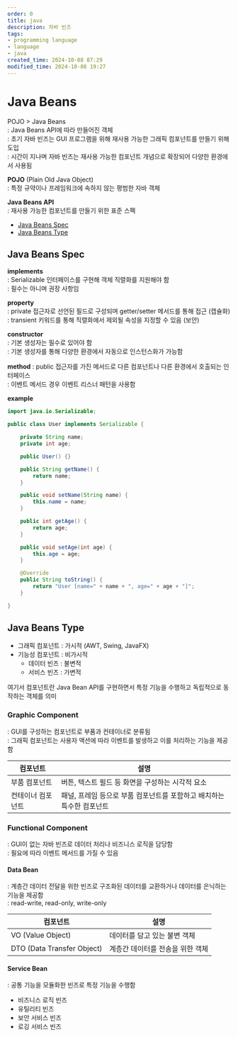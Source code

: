 ```yaml
---
order: 0
title: java
description: 자바 빈즈
tags:
- programming language
- language
- java
created_time: 2024-10-08 07:29
modified_time: 2024-10-08 19:27
---
```


# Java Beans
POJO > Java Beans  
: Java Beans API에 따라 만들어진 객체  
: 초기 자바 빈즈는 GUI 프로그램을 위해 재사용 가능한 그래픽 컴포넌트를 만들기 위해 도입  
: 시간이 지나며 자바 빈즈는 재사용 가능한 컴포넌트 개념으로 확장되어 다양한 환경에서 사용됨  

**POJO** (Plain Old Java Object)  
: 특정 규약이나 프레임워크에 속하지 않는 평범한 자바 객체  

**Java Beans API**    
: 재사용 가능한 컴포넌트를 만들기 위한 표준 스펙  

- [Java Beans Spec](#java-beans-spec)
- [Java Beans Type](#java-beans-type) 



## Java Beans Spec

**implements**  
: Serializable 인터페이스를 구현해 객체 직렬화를 지원해야 함  
: 필수는 아니며 권장 사항임  

**property**  
: private 접근자로 선언된 필드로 구성되며 getter/setter 메서드를 통해 접근 (캡슐화)  
: transient 키워드를 통해 직렬화에서 제외될 속성을 지정할 수 있음 (보안)  

**constructor**  
: 기본 생성자는 필수로 있어야 함  
: 기본 생성자를 통해 다양한 환경에서 자동으로 인스턴스화가 가능함 

**method**
: public 접근자를 가진 메서드로 다른 컴포넌트나 다른 환경에서 호출되는 인터페이스   
: 이벤트 메서드 경우 이벤트 리스너 패턴을 사용함  


**example**
```java
import java.io.Serializable;

public class User implements Serializable {

    private String name;
    private int age;

    public User() {}

    public String getName() {
        return name;
    }

    public void setName(String name) {
        this.name = name;
    }

    public int getAge() {
        return age;
    }

    public void setAge(int age) {
        this.age = age;
    }

    @Override
    public String toString() {
        return "User [name=" + name + ", age=" + age + "]";
    }

}
```



## Java Beans Type

- 그래픽 컴포넌트 : 가시적 (AWT, Swing, JavaFX)
- 기능성 컴포넌트 : 비가시적
  - 데이터 빈즈 : 불변적
  - 서비스 빈즈 : 가변적

여기서 컴포넌트란 Java Bean API를 구현하면서 특정 기능을 수행하고 독립적으로 동작하는 객체를 의미



### Graphic Component
: GUI를 구성하는 컴포넌트로 부품과 컨테이너로 분류됨  
: 그래픽 컴포넌트는 사용자 액션에 따라 이벤트를 발생하고 이를 처리하는 기능을 제공함  

컴포넌트 | 설명
---|---
부품 컴포넌트 | 버튼, 텍스트 필드 등 화면을 구성하는 시각적 요소
컨테이너 컴포넌트 | 패널, 프레임 등으로 부품 컴포넌트를 포함하고 배치하는 특수한 컴포넌트



### Functional Component
: GUI이 없는 자바 빈즈로 데이터 처리나 비즈니스 로직을 담당함  
: 필요에 따라 이벤트 메서드를 가질 수 있음  


#### Data Bean   
: 계층간 데이터 전달을 위한 빈즈로 구조화된 데이터를 교환하거나 데이터를 은닉하는 기능을 제공함  
: read-write, read-only, write-only  

컴포넌트 | 설명
---|---
VO (Value Object) | 데이터를 담고 있는 불변 객체
DTO (Data Transfer Object) | 계층간 데이터를 전송을 위한 객체


#### Service Bean  
: 공통 기능을 모듈화한 빈즈로 특정 기능을 수행함  

- 비즈니스 로직 빈즈
- 유틸리티 빈즈
- 보안 서비스 빈즈
- 로깅 서비스 빈즈